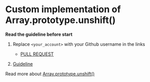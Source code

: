 # Custom implementation of Array.prototype.unshift()

**Read the guideline before start**

1. Replace `<your_account>` with your Github username in the links
    - [PULL REQUEST](https://github.com/mate-academy/js_array-method-unshift/pull/148)

2. [Guideline](https://github.com/mate-academy/js_task-guideline/blob/master/README.md)

Read more about [Array.prototype.unshift()](https://developer.mozilla.org/en-US/docs/Web/JavaScript/Reference/Global_Objects/Array/unshift)
